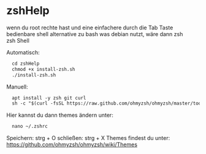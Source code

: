 # zshHelp

wenn du root rechte hast und eine einfachere durch die Tab Taste bedienbare shell alternative zu bash was debian nutzt, wäre dann zsh zsh Shell

Automatisch:
```markdown
  cd zshHelp
  chmod +x install-zsh.sh
  ./install-zsh.sh
```

Manuell:
```markdown
  apt install -y zsh git curl
  sh -c "$(curl -fsSL https://raw.github.com/ohmyzsh/ohmyzsh/master/tools/install.sh)"
```

Hier kannst du dann themes ändern unter:

```markdown
  nano ~/.zshrc
```
Speichern: strg + O
schließen: strg +  X
Themes findest du unter:  https://github.com/ohmyzsh/ohmyzsh/wiki/Themes
